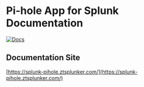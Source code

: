 # Pi-hole App for Splunk Documentation

[![Docs](https://github.com/ZachChristensen28/splunk-pihole-app-documentation/actions/workflows/ci.yml/badge.svg)](https://splunk-pihole.ztsplunker.com/)

## Documentation Site

[https://splunk-pihole.ztsplunker.com/](https://splunk-pihole.ztsplunker.com/)
